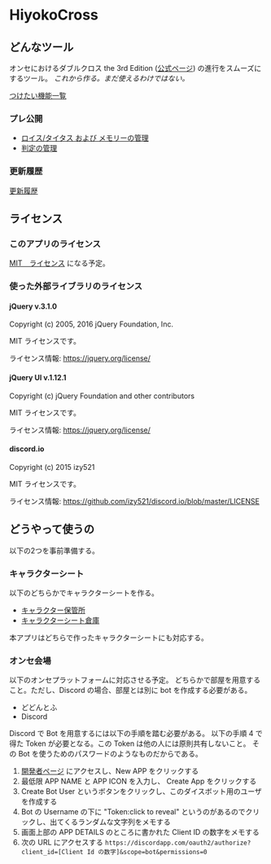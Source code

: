 # HiyokoCross

## どんなツール

オンセにおけるダブルクロス the 3rd Edition ([公式ページ](http://www.fear.co.jp/dbx3rd/)) の進行をスムーズにするツール。
*これから作る。まだ使えるわけではない。*

[つけたい機能一覧](./docs/FunctionList.md)

### プレ公開

- [ロイス/タイタス および メモリーの管理](./units/lois.html)
- [判定の管理](./units/dice.html)

### 更新履歴

[更新履歴](./docs/version.md)

## ライセンス

### このアプリのライセンス

[MIT　ライセンス](./LICENSE) になる予定。

### 使った外部ライブラリのライセンス

#### jQuery v.3.1.0

Copyright (c) 2005, 2016 jQuery Foundation, Inc.

MIT ライセンスです。

ライセンス情報:  https://jquery.org/license/

#### jQuery UI v.1.12.1

Copyright (c) jQuery Foundation and other contributors

MIT ライセンスです。

ライセンス情報:  https://jquery.org/license/

#### discord.io

Copyright (c) 2015 izy521

MIT ライセンスです。

ライセンス情報:  https://github.com/izy521/discord.io/blob/master/LICENSE

## どうやって使うの

以下の2つを事前準備する。

### キャラクターシート

以下のどちらかでキャラクターシートを作る。

* [キャラクター保管所](https://charasheet.vampire-blood.net/dx3_pc_making.html)
* [キャラクターシート倉庫](https://character-sheets.appspot.com/dx3/)

本アプリはどちらで作ったキャラクターシートにも対応する。

### オンセ会場

以下のオンセプラットフォームに対応させる予定。
どちらかで部屋を用意すること。ただし、Discord の場合、部屋とは別に bot を作成する必要がある。

* どどんとふ
* Discord

Discord で Bot を用意するには以下の手順を踏む必要がある。
以下の手順 4 で得た Token が必要となる。この Token は他の人には原則共有しないこと。
その Bot を使うためのパスワードのようなものだからである。

1. [開発者ページ](https://discordapp.com/developers/applications/me) にアクセスし、New APP をクリックする
2. 最低限 APP NAME と APP ICON を入力し、 Create App をクリックする
3. Create Bot User というボタンをクリックし、このダイスボット用のユーザを作成する
4. Bot の Username の下に "Token:click to reveal" というのがあるのでクリックし、出てくるランダムな文字列をメモする
5. 画面上部の APP DETAILS のところに書かれた Client ID の数字をメモする
6. 次の URL にアクセスする `https://discordapp.com/oauth2/authorize?client_id=[Client Id の数字]&scope=bot&permissions=0`


